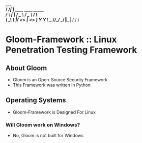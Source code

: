   ________.__                          
 /  _____/|  |   ____   ____   _____   
/   \  ___|  |  /  _ \ /  _ \ /     \  
\    \_\  \  |_(  <_> |  <_> )  Y Y  \ 
 \______  /____/\____/ \____/|__|_|  / 
        \/                         \/                         

# Gloom-Framework :: Linux Penetration Testing Framework
## About Gloom
- Gloom is an Open-Source Security Framework
- This Framework was written in Python
## Operating Systems
- Gloom-Framework is Designed For Linux
### Will Gloom work on Windows?
- No, Gloom is not built for Windows

